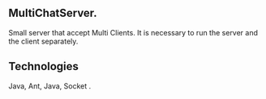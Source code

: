 ## MultiChatServer.

Small server that accept Multi Clients.
It is necessary to run the server and the client separately.

## Technologies

Java, Ant, Java, Socket .
